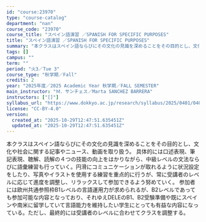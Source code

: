 ```yaml
---
id: "course:23970"
type: "course-catalog"
department: "nan"
course_code: "23970"
course_title: "スペイン語演習 ／SPANISH FOR SPECIFIC PURPOSES"
title: "スペイン語演習 ／SPANISH FOR SPECIFIC PURPOSES"
summary: "本クラスはスペイン語ならびにその文化の見識を深めることをその目的とし、文化や社会に関する記事やニュース、動画を取り扱う。 具体的には口述表現、筆記表現、聴解、読解の４つの技能の向上をはかりながら、中級レベルの文法ならびに語彙練習も行っていく…"
tags: []
campus: ""
term: ""
period: "火3／Tue 3"
course_type: "秋学期／Fall"
credits: 2
year: "2025年度／2025 Academic Year 秋学期／FALL SEMESTER"
main_instructor: "Ｍ．サンチェス／Marta SANCHEZ BARRERA"
instructors: ["[]"]
syllabus_url: "https://www.dokkyo.ac.jp/research/syllabus/2025/0401/0401_23970_ja_JP.html"
license: "CC-BY-4.0"
version:
  created_at: "2025-10-29T12:47:51.635451Z"
  updated_at: "2025-10-29T12:47:51.635451Z"
---
```

本クラスはスペイン語ならびにその文化の見識を深めることをその目的とし、文化や社会に関する記事やニュース、動画を取り扱う。 具体的には口述表現、筆記表現、聴解、読解の４つの技能の向上をはかりながら、中級レベルの文法ならびに語彙練習も行っていく。円滑にコミュニケーションが取れるように状況設定をしたり、写真やイラストを使用する練習を重点的に行うが、常に受講者のレベルに応じて進度を調整し、リラックスして参加できるよう努めていく。 参加者には欧州共通参照枠B1レベルの言語運用力が求められるが、B2レベルであっても参加可能な内容となっており、それゆえDELEのB1、B2受験準備や既にスペインや南米に留学していて言語能力を維持したい学生にとっても有益な内容になっている。ただし、最終的には受講者のレベルに合わせてクラスを調整する。
